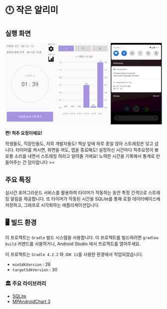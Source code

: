 # 🕛 작은 알리미

## 실행 화면

![tiny_reminder](/images/tiny_reminder.png)

**짠! 척추 요정이에요!**

학생들도, 직장인들도, 저희 개발자들도!
책상 앞에 하루 종일 앉아 스트레칭은 잊고 삽니다.
타이머를 켜시면, 화면을 꺼도, 앱을 종료해도!
설정하신 시간마다 척추요정이 뾰로롱 소리를 내면서 스트레칭 하라고 알려줄 거에요!
노력한 시간을 기록해서 통계로 만들어주는 건 덤이랍니다 ><

## 주요 특징

실시간 포어그라운드 서비스를 활용하여 타이머가 작동하는 동안 특정 간격으로 스트레칭 알림을 제공합니다. 또 타이머가 작동된 시간을 SQLite를 통해 로컬 데이터베이스에 저장하고, 그래프로 시각화하는 애플리케이션입니다.

## 🖥️ 빌드 환경

이 프로젝트는 `Gradle` 빌드 시스템을 사용합니다.
이 프로젝트를 빌드하려면 `gradlew build` 커맨드를 사용하거나, Android Studio 에서 프로젝트를 열어주세요.

이 프로젝트는 `Gradle 4.2.2` 와 `JDK 11`를 사용한 환경에서 작업되었습니다.

- `minSdkVersion` : 26
- `targetSdkVersion` : 30
  
### 🏛️ 주요 라이브러리

- [SQLite](https://developer.android.com/training/data-storage/sqlite)
- [MPAndroidChart 3](https://github.com/PhilJay/MPAndroidChart)
